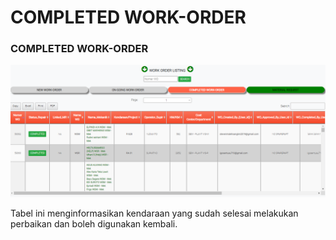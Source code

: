 # COMPLETED WORK-ORDER

### COMPLETED WORK-ORDER

![](<../.gitbook/assets/completed op logistik.PNG>)

Tabel ini menginformasikan kendaraan yang sudah selesai melakukan perbaikan dan boleh digunakan kembali.
